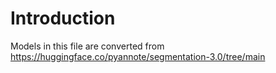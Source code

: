 # Introduction

Models in this file are converted from
https://huggingface.co/pyannote/segmentation-3.0/tree/main

